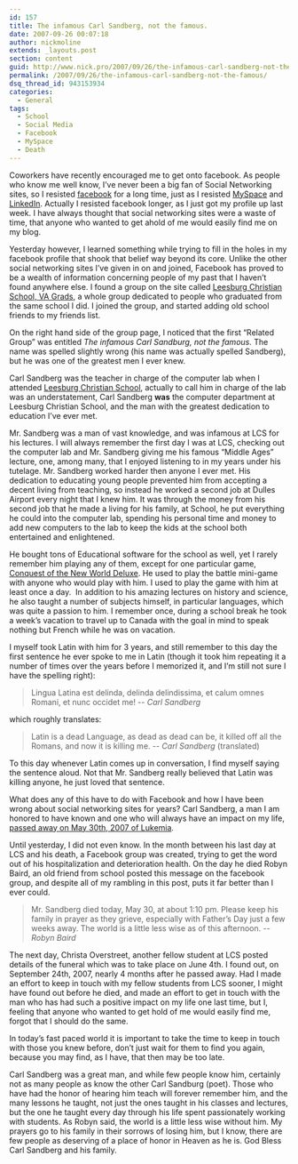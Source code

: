 ```yaml
---
id: 157
title: The infamous Carl Sandberg, not the famous.
date: 2007-09-26 00:07:18
author: nickmoline
extends: _layouts.post
section: content
guid: http://www.nick.pro/2007/09/26/the-infamous-carl-sandberg-not-the-famous/
permalink: /2007/09/26/the-infamous-carl-sandberg-not-the-famous/
dsq_thread_id: 943153934
categories:
  - General
tags:
  - School
  - Social Media
  - Facebook
  - MySpace
  - Death
---
```

Coworkers have recently encouraged me to get onto facebook. As people who know me well know, I&#8217;ve never been a big fan of Social Networking sites, so I resisted [facebook](https://www.facebook.com/nickmoline) for a long time, just as I resisted [MySpace](http://www.myspace.com/nickmoline) and [LinkedIn](https://www.linkedin.com/in/nickmoline). Actually I resisted facebook longer, as I just got my profile up last week. I have always thought that social networking sites were a waste of time, that anyone who wanted to get ahold of me would easily find me on my blog.

Yesterday however, I learned something while trying to fill in the holes in my facebook profile that shook that belief way beyond its core. Unlike the other social networking sites I&#8217;ve given in on and joined, Facebook has proved to be a wealth of information concerning people of my past that I haven&#8217;t found anywhere else. I found a group on the site called [Leesburg Christian School, VA Grads](https://www.facebook.com/groups/120476367976511), a whole group dedicated to people who graduated from the same school I did. I joined the group, and started adding old school friends to my friends list.

<!--more-->

<amp-img class="alignright" src="{{ $page->baseUrl }}/wp-content/uploads/sites/4/2007/09/n2335901172_6580.webp" alt="Carl Sandberg" layout="fixed" width="200" height="166" lightbox>
  <amp-img fallback class="alignright" src="{{ $page->baseUrl }}/wp-content/uploads/sites/4/2007/09/n2335901172_6580.jpg" alt="Carl Sandberg" layout="fixed" width="200" height="166" lightbox></amp-img>
</amp-img>
On the right hand side of the group page, I noticed that the first &#8220;Related Group&#8221; was entitled <em>The infamous Carl Sandburg, not the famous.</em> The name was spelled slightly wrong (his name was actually spelled Sandberg), but he was one of the greatest men I ever knew.

Carl Sandberg was the teacher in charge of the computer lab when I attended [Leesburg Christian School](http://www.leesburgchristianschool.org), actually to call him in charge of the lab was an understatement, Carl Sandberg **was** the computer department at Leesburg Christian School, and the man with the greatest dedication to education I&#8217;ve ever met.

Mr. Sandberg was a man of vast knowledge, and was infamous at LCS for his lectures. I will always remember the first day I was at LCS, checking out the computer lab and Mr. Sandberg giving me his famous &#8220;Middle Ages&#8221; lecture, one, among many, that I enjoyed listening to in my years under his tutelage. Mr. Sandberg worked harder then anyone I ever met. His dedication to educating young people prevented him from accepting a decent living from teaching, so instead he worked a second job at Dulles Airport every night that I knew him. It was through the money from his second job that he made a living for his family, at School, he put everything he could into the computer lab, spending his personal time and money to add new computers to the lab to keep the kids at the school both entertained and enlightened.

He bought tons of Educational software for the school as well, yet I rarely remember him playing any of them, except for one particular game, [Conquest of the New World Deluxe](https://www.amazon.com/Conquest-New-World-Deluxe-Boxed/dp/B0002QSJ1E/). He used to play the battle mini-game with anyone who would play with him. I used to play the game with him at least once a day.  In addition to his amazing lectures on history and science, he also taught a number of subjects himself, in particular languages, which was quite a passion to him. I remember once, during a school break he took a week&#8217;s vacation to travel up to Canada with the goal in mind to speak nothing but French while he was on vacation. 

I myself took Latin with him for 3 years, and still remember to this day the first sentence he ever spoke to me in Latin (though it took him repeating it a number of times over the years before I memorized it, and I&#8217;m still not sure I have the spelling right): 

> Lingua Latina est delinda, delinda delindissima, et calum omnes Romani, et nunc occidet me!
> -- <cite>Carl Sandberg</cite>

which roughly translates:

> Latin is a dead Language, as dead as dead can be, it killed off all the Romans, and now it is killing me.
> -- <cite>Carl Sandberg</cite> (translated)

To this day whenever Latin comes up in conversation, I find myself saying the sentence aloud. Not that Mr. Sandberg really believed that Latin was killing anyone, he just loved that sentence.

What does any of this have to do with Facebook and how I have been wrong about social networking sites for years? Carl Sandberg, a man I am honored to have known and one who will always have an impact on my life, [passed away on May 30th, 2007 of Lukemia](https://www.washingtonpost.com/wp-dyn/content/article/2007/06/08/AR2007060802692.html). 

Until yesterday, I did not even know. In the month between his last day at LCS and his death, a Facebook group was created, trying to get the word out of his hospitalization and deterioration health. On the day he died Robyn Baird, an old friend from school posted this message on the facebook group, and despite all of my rambling in this post, puts it far better than I ever could.

> Mr. Sandberg died today, May 30, at about 1:10 pm. Please keep his family in prayer as they grieve, especially with Father&#8217;s Day just a few weeks away. The world is a little less wise as of this afternoon.
> -- <cite>Robyn Baird</cite>

The next day, Christa Overstreet, another fellow student at LCS posted details of the funeral which was to take place on June 4th. I found out, on September 24th, 2007, nearly 4 months after he passed away. Had I made an effort to keep in touch with my fellow students from LCS sooner, I might have found out before he died, and made an effort to get in touch with the man who has had such a positive impact on my life one last time, but I, feeling that anyone who wanted to get hold of me would easily find me, forgot that I should do the same.

In today&#8217;s fast paced world it is important to take the time to keep in touch with those you knew before, don&#8217;t just wait for them to find you again, because you may find, as I have, that then may be too late.

Carl Sandberg was a great man, and while few people know him, certainly not as many people as know the other Carl Sandburg (poet). Those who have had the honor of hearing him teach will forever remember him, and the many lessons he taught, not just the ones taught in his classes and lectures, but the one he taught every day through his life spent passionately working with students. As Robyn said, the world is a little less wise without him. My prayers go to his family in their sorrows of losing him, but I know, there are few people as deserving of a place of honor in Heaven as he is. God Bless Carl Sandberg and his family.
